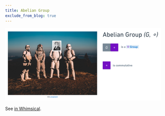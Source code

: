 ```yaml
---
title: Abelian Group
exclude_from_blog: true
---
```


![](abelian-group.png)

See [in Whimsical](https://whimsical.com/abelian-group-TRVMJBcsES131HqGQ8g3Zu).
